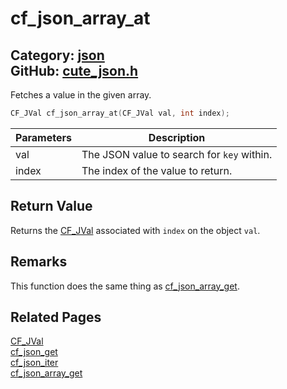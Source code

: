 [//]: # (This file is automatically generated by Cute Framework's docs parser.)
[//]: # (Do not edit this file by hand!)
[//]: # (See: https://github.com/RandyGaul/cute_framework/blob/master/samples/docs_parser.cpp)
[](../header.md ':include')

# cf_json_array_at

Category: [json](/api_reference?id=json)  
GitHub: [cute_json.h](https://github.com/RandyGaul/cute_framework/blob/master/include/cute_json.h)  
---

Fetches a value in the given array.

```cpp
CF_JVal cf_json_array_at(CF_JVal val, int index);
```

Parameters | Description
--- | ---
val | The JSON value to search for `key` within.
index | The index of the value to return.

## Return Value

Returns the [CF_JVal](/json/cf_jval.md) associated with `index` on the object `val`.

## Remarks

This function does the same thing as [cf_json_array_get](/json/cf_json_array_get.md).

## Related Pages

[CF_JVal](/json/cf_jval.md)  
[cf_json_get](/json/cf_json_get.md)  
[cf_json_iter](/json/cf_json_iter.md)  
[cf_json_array_get](/json/cf_json_array_get.md)  
